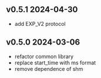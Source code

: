 ## v0.5.1 2024-04-30
- add EXP_V2 protocol
  
## v0.5.0 2024-03-06
- refactor common library
- replace start_time with ms format
- remove dependence of shm